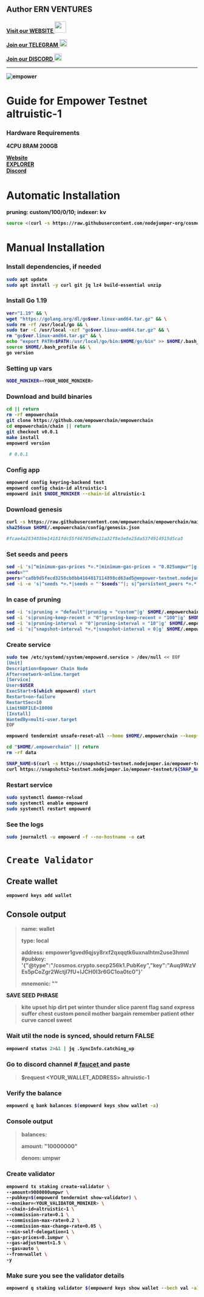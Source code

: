<strong><p style="font-size:20px" align="left"> <strong>Author ERN VENTURES<strong>
<strong><p style="font-size:14px" align="left">
<a href="https://ernventures.com/" target="_blank">Visit our WEBSITE <img src="" width="30"/></a></p></strong>
<strong><p style="font-size:14px" align="left">
<a href="https://t.me/ernventuresglobal" target="_blank">Join our TELEGRAM <img src="https://user-images.githubusercontent.com/50621007/183283867-56b4d69f-bc6e-4939-b00a-72aa019d1aea.png" width="20"/></a></p></strong>
<strong><p style="font-size:14px" align="left">
<a href="https://discord.gg/8htnaeTx" target="_blank">Join our DISCORD <img src="https://user-images.githubusercontent.com/50621007/176236430-53b0f4de-41ff-41f7-92a1-4233890a90c8.png" width="20"/></a></p></strong>
<hr>

![empower](https://user-images.githubusercontent.com/104348282/192093493-67779857-653e-4018-8c78-49530690f7a0.png)

# Guide for Empower Testnet altruistic-1

### Hardware Requirements
4CPU 8RAM 200GB</p>
[Website](https://www.empowerchain.io/)\
[EXPLORER](https://testnet.ping.pub/empower)\
[Discord](https://discord.com/channels/948213834164883488/948259254203195473) 

# **Automatic Installation**
pruning: custom/100/0/10; indexer: kv
```sh
source <(curl -s https://raw.githubusercontent.com/nodejumper-org/cosmos-scripts/master/empower/altruistic-1/install.sh)
```
# **Manual Installation**
### **Install dependencies, if needed**
```sh
sudo apt update
sudo apt install -y curl git jq lz4 build-essential unzip
 ```

### **Install Go 1.19**
```sh
ver="1.19" && \
wget "https://golang.org/dl/go$ver.linux-amd64.tar.gz" && \
sudo rm -rf /usr/local/go && \
sudo tar -C /usr/local -xzf "go$ver.linux-amd64.tar.gz" && \
rm "go$ver.linux-amd64.tar.gz" && \
echo "export PATH=$PATH:/usr/local/go/bin:$HOME/go/bin" >> $HOME/.bash_profile && \
source $HOME/.bash_profile && \
go version
 ```

### **Setting up vars**
 ```sh
NODE_MONIKER=<YOUR_NODE_MONIKER>
  ```
### **Download and build binaries**
```sh
cd || return
rm -rf empowerchain
git clone https://github.com/empowerchain/empowerchain
cd empowerchain/chain || return
git checkout v0.0.1
make install
empowerd version 
 
 # 0.0.1
 ```
### **Config app**
```sh
empowerd config keyring-backend test
empowerd config chain-id altruistic-1
empowerd init $NODE_MONIKER --chain-id altruistic-1
 ```
### **Download genesis**
```sh
curl -s https://raw.githubusercontent.com/empowerchain/empowerchain/main/testnets/altruistic-1/genesis.json > $HOME/.empowerchain/config/genesis.json
sha256sum $HOME/.empowerchain/config/genesis.json 

#fcae4a283488be14181fdc55f46705d9e11a32f8e3e8e25da5374914915d5ca8
 ```
### **Set seeds and peers**
 ```sh
sed -i 's|^minimum-gas-prices *=.*|minimum-gas-prices = "0.025umpwr"|g' $HOME/.empowerchain/config/app.toml
seeds=""
peers="ca8b9d5fecd3258cb8bb4164017114898cd63ad5@empower-testnet.nodejumper.io:31656,6dae9286b4ef23151148922befc0f32a00cc1ec4@65.21.134.202:26656,ab4b4331d161cf0e98d3244e30225e4f38ac8d2f@65.109.28.177:44656,d9307a7ba665a54e65f4fa5dbb5401448e1c3456@65.109.30.117:30656,46b552c62df0523a2bfff285eb384e4b197484aa@65.21.133.125:33656,408980a63332b230a90ad549e93162dab303836f@65.108.225.158:17456,605b175a3cf6f71d454840baef08d0e81d94935f@65.108.52.192:46656,86669cd5e5914f862578d43de483f49e93d396b1@51.83.35.129:26656,b405572f7bf70f681d1e82f196e1399bf90a9d8a@138.201.197.163:26656,c5d44acd2f0ee122352d2f8154d9b29aeb9bf0ec@159.69.65.97:36656,2b3da30140b57d64a57a25485c237f9c7c3c3324@194.163.136.90:26656,8abceaabc650d81a751e40382f80af6c98ba466f@185.239.209.180:35656,333de3fc2eba7eead24e0c5f53d665662b2ba001@35.187.86.119:26656,b5df76282e8704d253012688613d4eb725d3cb12@77.37.176.99:56656,8498049b61177a53b3f0e6b8f7c4a574251a2bbb@149.102.157.96:36656,56d05d4ae0e1440ad7c68e52cc841c424d59badd@96.234.160.22:26656"
sed -i -e 's|^seeds *=.*|seeds = "'$seeds'"|; s|^persistent_peers *=.*|persistent_peers = "'$peers'"|' $HOME/.empowerchain/config/config.toml
 ```
### **In case of pruning**
 ```sh
sed -i 's|pruning = "default"|pruning = "custom"|g' $HOME/.empowerchain/config/app.toml
sed -i 's|pruning-keep-recent = "0"|pruning-keep-recent = "100"|g' $HOME/.empowerchain/config/app.toml
sed -i 's|pruning-interval = "0"|pruning-interval = "10"|g' $HOME/.empowerchain/config/app.toml
sed -i 's|^snapshot-interval *=.*|snapshot-interval = 0|g' $HOME/.empowerchain/config/app.toml
 ```
### **Create service**
 ```sh
sudo tee /etc/systemd/system/empowerd.service > /dev/null << EOF
[Unit]
Description=Empower Chain Node
After=network-online.target
[Service]
User=$USER
ExecStart=$(which empowerd) start
Restart=on-failure
RestartSec=10
LimitNOFILE=10000
[Install]
WantedBy=multi-user.target
EOF
  ```

   ```sh
empowerd tendermint unsafe-reset-all --home $HOME/.empowerchain --keep-addr-book
  ```

```sh
cd "$HOME/.empowerchain" || return
rm -rf data
  ```

   ```sh
SNAP_NAME=$(curl -s https://snapshots2-testnet.nodejumper.io/empower-testnet/ | egrep -o ">altruistic-1.*\.tar.lz4" | tr -d ">")
curl https://snapshots2-testnet.nodejumper.io/empower-testnet/${SNAP_NAME} | lz4 -dc - | tar -xf - -C $HOME/.empowerchain
  ```
### **Restart service**
   ```sh
sudo systemctl daemon-reload
sudo systemctl enable empowerd
sudo systemctl restart empowerd
  ```
### **See the logs**
 ```sh
sudo journalctl -u empowerd -f --no-hostname -o cat
 ```

# `Create Validator`

## **Create wallet**
```sh
empowerd keys add wallet
```
## Console output
>name: wallet </p>
type: local</p>
address: empower1gved6qjsy8rxf2qxqqtk6uxnalhtm2use3hmnl
#pubkey: '{"@type":"/cosmos.crypto.secp256k1.PubKey","key":"Auq9WzVEs5pCoZgr2WctjI7fU+lJCH0I3r6GC1oa0tc0"}'</p>
mnemonic: ""

**SAVE SEED PHRASE**
>kite upset hip dirt pet winter thunder slice parent flag sand express suffer chest custom pencil mother bargain remember patient other curve cancel sweet

### **Wait util the node is synced, should return FALSE**
```sh
empowerd status 2>&1 | jq .SyncInfo.catching_up
```
### **Go to discord channel #[ faucet ](https://discord.com/channels/948213834164883488/1026598604523180043) and paste**
>$request <YOUR_WALLET_ADDRESS> altruistic-1

### **Verify the balance**
```sh
empowerd q bank balances $(empowerd keys show wallet -a)
```
### Console output
>balances:</p>
>amount: "10000000"</p>
>denom: umpwr

### **Create validator**
```sh
empowerd tx staking create-validator \
--amount=9000000umpwr \
--pubkey=$(empowerd tendermint show-validator) \
--moniker=<YOUR_VALIDATOR_MONIKER> \
--chain-id=altruistic-1 \
--commission-rate=0.1 \
--commission-max-rate=0.2 \
--commission-max-change-rate=0.05 \
--min-self-delegation=1 \
--gas-prices=0.1umpwr \
--gas-adjustment=1.5 \
--gas=auto \
--from=wallet \
-y
```
### **Make sure you see the validator details**
```sh
empowerd q staking validator $(empowerd keys show wallet --bech val -a)
```





